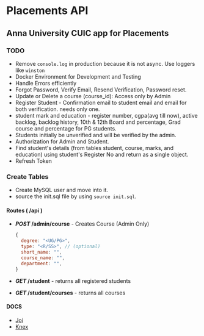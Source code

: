 # Placements API

## Anna University CUIC app for Placements

### TODO

- Remove `console.log` in production because it is not async. Use loggers like `winston`
- Docker Environment for Development and Testing
- Handle Errors efficiently
- Forgot Password, Verify Email, Resend Verification, Password reset.
- Update or Delete a course (course_id): Access only by Admin
- Register Student - Confirmation email to student email and email for both verification. needs only one.
- student mark and education - register number, cgpa(avg till now), active backlog, backlog history, 10th & 12th Board and percentage, Grad course and percentage for PG students.
- Students initially be unverified and will be verified by the admin.
- Authorization for Admin and Student.
- Find student's details (from tables student, course, marks, and education) using student's Register No and return as a single object.
- Refresh Token

### Create Tables

- Create MySQL user and move into it.
- source the init.sql file by using `source init.sql`.

#### Routes ( /api )

- **_POST_ /admin/course** - Creates Course (Admin Only)
  
  ```js
  {
    degree: "<UG/PG>",
    type: "<R/SS>", // (optional)
    short_name: "",
    course_name: "",
    department: "",
  }
  ```

- **_GET_ /student** - returns all registered students
- **_GET_ /student/courses** - returns all courses

#### DOCS

- [Joi](https://joi.dev/api/?v=17.3.0)
- [Knex](http://knexjs.org/)

